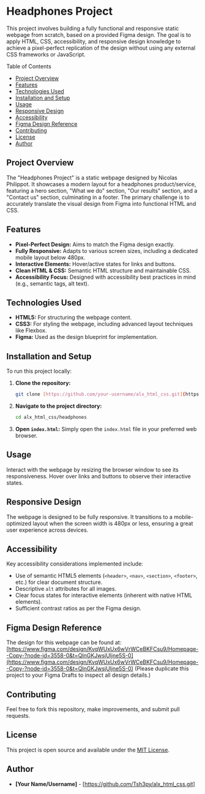 # Headphones Project

This project involves building a fully functional and responsive static webpage from scratch, based on a provided Figma design. The goal is to apply HTML, CSS, accessibility, and responsive design knowledge to achieve a pixel-perfect replication of the design without using any external CSS frameworks or JavaScript.

 Table of Contents

-   [Project Overview](#project-overview)
-   [Features](#features)
-   [Technologies Used](#technologies-used)
-   [Installation and Setup](#installation-and-setup)
-   [Usage](#usage)
-   [Responsive Design](#responsive-design)
-   [Accessibility](#accessibility)
-   [Figma Design Reference](#figma-design-reference)
-   [Contributing](#contributing)
-   [License](#license)
-   [Author](#author)

 ## Project Overview

The "Headphones Project" is a static webpage designed by Nicolas Philippot. It showcases a modern layout for a headphones product/service, featuring a hero section, "What we do" section, "Our results" section, and a "Contact us" section, culminating in a footer. The primary challenge is to accurately translate the visual design from Figma into functional HTML and CSS.

## Features

-   **Pixel-Perfect Design:** Aims to match the Figma design exactly.
-   **Fully Responsive:** Adapts to various screen sizes, including a dedicated mobile layout below 480px.
-   **Interactive Elements:** Hover/active states for links and buttons.
-   **Clean HTML & CSS:** Semantic HTML structure and maintainable CSS.
-   **Accessibility Focus:** Designed with accessibility best practices in mind (e.g., semantic tags, alt text).

## Technologies Used

-   **HTML5:** For structuring the webpage content.
-   **CSS3:** For styling the webpage, including advanced layout techniques like Flexbox.
-   **Figma:** Used as the design blueprint for implementation.

## Installation and Setup

To run this project locally:

1.  **Clone the repository:**
    ```bash
    git clone [https://github.com/your-username/alx_html_css.git](https://github.com/Tsh3py/alx_html_css.git)
    ```
2.  **Navigate to the project directory:**
    ```bash
    cd alx_html_css/headphones
    ```
3.  **Open `index.html`:** Simply open the `index.html` file in your preferred web browser.

## Usage

Interact with the webpage by resizing the browser window to see its responsiveness. Hover over links and buttons to observe their interactive states.

## Responsive Design

The webpage is designed to be fully responsive. It transitions to a mobile-optimized layout when the screen width is 480px or less, ensuring a great user experience across devices.

## Accessibility

Key accessibility considerations implemented include:
-   Use of semantic HTML5 elements (`<header>`, `<nav>`, `<section>`, `<footer>`, etc.) for clear document structure.
-   Descriptive `alt` attributes for all images.
-   Clear focus states for interactive elements (inherent with native HTML elements).
-   Sufficient contrast ratios as per the Figma design.

## Figma Design Reference

The design for this webpage can be found at:
[https://www.figma.com/design/KvqWUxUx6wVrWCeBKFCsu9/Homepage--Copy-?node-id=3558-0&t=QInGKJwsjUljne5S-0](https://www.figma.com/design/KvqWUxUx6wVrWCeBKFCsu9/Homepage--Copy-?node-id=3558-0&t=QInGKJwsjUljne5S-0)
(Please duplicate this project to your Figma Drafts to inspect all design details.)

## Contributing

Feel free to fork this repository, make improvements, and submit pull requests.

## License

This project is open source and available under the [MIT License](LICENSE.md).

## Author

-   **[Your Name/Username]** - [https://github.com/Tsh3py/alx_html_css.git]

